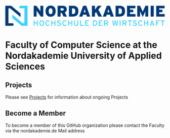 ![Nordakademie Logo](./resources/logoNA.png)
# Faculty of Computer Science at the Nordakademie University of Applied Sciences

## Projects
Please see [Projects](https://github.com/orgs/Fachschaft-Informatik-Nordakademie/projects?query=is%3Aopen) for information about ongoing Projects

## Become a Member

To become a member of this GitHub organization please contact the Faculty via the nordakademie.de Mail address
